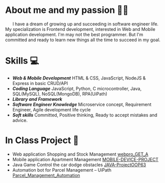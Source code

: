 # About me and my passion 👩‍💻

&nbsp;&nbsp;&nbsp;&nbsp;&nbsp;&nbsp;I have a dream of growing up and succeeding in software engineer life. My specialization is Frontend development, interested in Web and Mobile application development. I'm may not the best programmer. But I'm committed and ready to learn new things all the time to succeed in my goal.

# Skills 💻
* ***Web & Mobile Development*** HTML & CSS, JavaScript, NodeJS & Express in basic CRUD/API
* ***Coding Language*** JavaScript, Python, C microcontroller, Java, SQL(MySQL), NoSQL(MongoDB), RPA(UiPath)
* ***Library and Framework*** 
* ***Software Engineer Knowledge*** Microservice concept, Requirement Engineer, Agile development life cycle
* ***Soft skills*** Committed, Positive thinking, Ready to accept mistakes and advice.

# In Class Project 📌

* Web application Shopping and Stock Management <a href="https://github.com/fluke1352/webpro_GET_A/tree/main/finalproject">webpro_GET_A</a>
* Mobile application Apartment Management <a href="https://github.com/macsakarn/MOBILE-DEVICE-PROJECT">MOBILE-DEVICE-PROJECT</a>
* Java Game Control the car dodge obstacles <a href="https://github.com/bankjirayuth/JAVA-ProjectOOP63">JAVA-ProjectOOP63</a>
* Automation bot for Parcel Management – UiPath <a href="https://github.com/bankjirayuth/Parcel_Management_Automation--RPAbot_UiPath">Parcel_Management_Automation</a>
